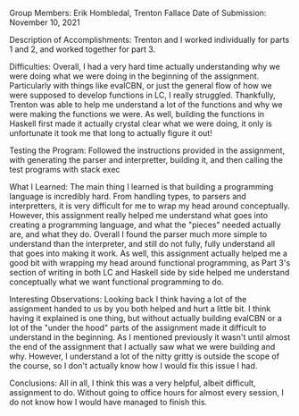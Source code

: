 Group Members: Erik Hombledal, Trenton Fallace 
Date of Submission: November 10, 2021

Description of Accomplishments: 
Trenton and I worked individually for parts 1 and 2, and worked together for part 3. 

Difficulties: 
Overall, I had a very hard time actually understanding why we were doing what we were doing in the beginning of the assignment. 
Particularly with things like evalCBN, or just the general flow of how we were supposed to develop functions in LC, I really struggled. 
Thankfully, Trenton was able to help me understand a lot of the functions and why we were making the functions we were. 
As well, building the functions in Haskell first made it actually crystal clear what we were doing, it only is unfortunate it took me that long to actually figure it out!
              
Testing the Program: 
Followed the instructions provided in the assignment, with generating the parser and interpretter, building it, and then calling the test programs with stack exec

What I Learned:
The main thing I learned is that building a programming language is incredibly hard. From handling types, to parsers and interpretters, it is very difficult for 
me to wrap my head around conceptually. However, this assignment really helped me understand what goes into creating a programming language, and what the "pieces" 
needed actually are, and what they do. Overall I found the parser much more simple to understand than the interpreter, and still do not fully, fully understand all
that goes into making it work. As well, this assignment actually helped me a good bit with wrapping my head around functional programming, as Part 3's section of writing
in both LC and Haskell side by side helped me understand conceptually what we want functional programming to do. 

Interesting Observations: 
Looking back I think having a lot of the assignment handed to us by you both helped and hurt a little bit. I think having it explained is one thing, but without 
actually building evalCBN or a lot of the "under the hood" parts of the assignment made it difficult to understand in the beginning. As I mentioned previously
it wasn't until almost the end of the assignment that I actually saw what we were building and why. However, I understand a lot of the nitty gritty is outside the scope of the course, so I don't actually know how I would fix this issue I had.

Conclusions: 
All in all, I think this was a very helpful, albeit difficult, assignment to do. Without going to office hours for almost every session, I do not know how I would have managed to finish this. 
